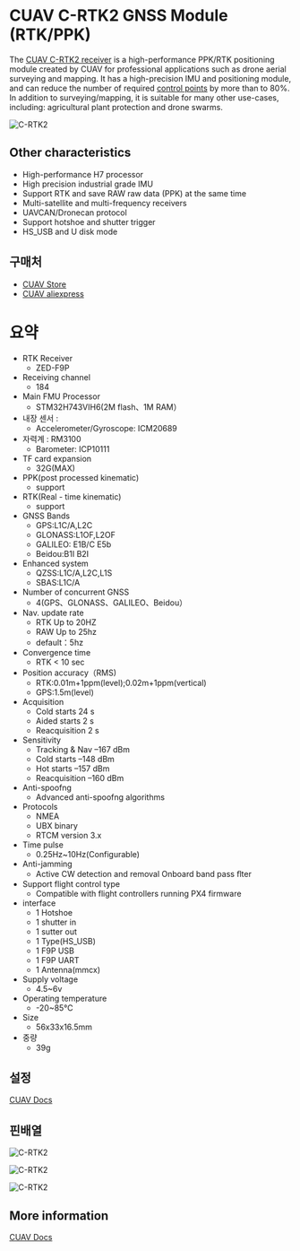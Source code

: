 # CUAV C-RTK2 GNSS Module (RTK/PPK)

The [CUAV C-RTK2 receiver](https://www.cuav.net/en/c_rtk_9ps/) is a high-performance PPK/RTK positioning module created by CUAV for professional applications such as drone aerial surveying and mapping.
It has a high-precision IMU and positioning module, and can reduce the number of required [control points](https://www.youtube.com/watch?v=3k7v5aXyuKQ) by more than to 80%.
In addition to surveying/mapping, it is suitable for many other use-cases, including: agricultural plant protection and drone swarms.

![C-RTK2](../../assets/hardware/gps/cuav_rtk2/c-rtk2.png)

## Other characteristics

- High-performance H7 processor
- High precision industrial grade IMU
- Support RTK and save RAW raw data (PPK) at the same time
- Multi-satellite and multi-frequency receivers
- UAVCAN/Dronecan protocol
- Support hotshoe and shutter trigger
- HS_USB and U disk mode

## 구매처

- [CUAV Store](https://store.cuav.net/shop/c-rtk-2/)
- [CUAV aliexpress](https://pt.aliexpress.com/item/1005003754165772.html?spm=a2g0o.store_pc_groupList.8148356.13.2f893550i0NE4o)

# 요약

- RTK Receiver
  - ZED-F9P
- Receiving channel
  - 184
- Main FMU Processor
  - STM32H743VIH6(2M flash、1M RAM）
- 내장 센서 :
  - Accelerometer/Gyroscope: ICM20689
- 자력계 : RM3100
  - Barometer: ICP10111
- TF card expansion
  - 32G(MAX)
- PPK(post processed kinematic)
  - support
- RTK(Real - time kinematic)
  - support
- GNSS Bands
  - GPS:L1C/A,L2C
  - GLONASS:L1OF,L2OF
  - GALILEO: E1B/C E5b
  - Beidou:B1I B2I
- Enhanced system
  - QZSS:L1C/A,L2C,L1S
  - SBAS:L1C/A
- Number of concurrent GNSS
  - 4(GPS、GLONASS、GALILEO、Beidou）
- Nav. update rate
  - RTK Up to 20HZ
  - RAW Up to 25hz
  - default：5hz
- Convergence time
  - RTK < 10 sec
- Position accuracy（RMS)
  - RTK:0.01m+1ppm(level);0.02m+1ppm(vertical)
  - GPS:1.5m(level)
- Acquisition
  - Cold starts 24 s
  - Aided starts 2 s
  - Reacquisition 2 s
- Sensitivity
  - Tracking & Nav –167 dBm
  - Cold starts –148 dBm
  - Hot starts –157 dBm
  - Reacquisition –160 dBm
- Anti-spoofng
  - Advanced anti-spoofng algorithms
- Protocols
  - NMEA
  - UBX binary
  - RTCM version 3.x
- Time pulse
  - 0.25Hz~10Hz(Configurable)
- Anti-jamming
  - Active CW detection and removal Onboard band pass ﬂter
- Support flight control type
  - Compatible with flight controllers running PX4 firmware
- interface
  - 1 Hotshoe
  - 1 shutter in
  - 1 sutter out
  - 1 Type(HS_USB)
  - 1 F9P USB
  - 1 F9P UART
  - 1 Antenna(mmcx)
- Supply voltage
  - 4.5~6v
- Operating temperature
  - -20~85℃
- Size
  - 56x33x16.5mm
- 중량
  - 39g

## 설정

[CUAV Docs](https://doc.cuav.net/gps/c-rtk2/en/quick-start-c-rtk2.html)

## 핀배열

![C-RTK2](../../assets/hardware/gps/cuav_rtk2/c-rtk2_pinouts1.jpg)

![C-RTK2](../../assets/hardware/gps/cuav_rtk2/c-rtk2_pinouts0.jpg)

![C-RTK2](../../assets/hardware/gps/cuav_rtk2/c-rtk2_pinouts2.jpg)

## More information

[CUAV Docs](https://doc.cuav.net/gps/c-rtk-series/en/c-rtk-9ps/)
